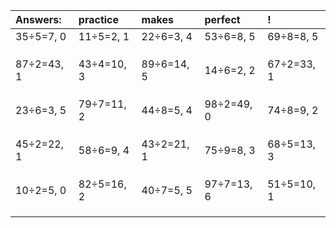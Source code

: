 | Answers: | practice | makes | perfect | ! |
| :--- | :--- | :--- | :--- | :--- |
| 35÷5=7, 0 | 11÷5=2, 1 | 22÷6=3, 4 | 53÷6=8, 5 | 69÷8=8, 5 | 
|   |   |   |   |   | 
|   |   |   |   |   | 
|   |   |   |   |   | 
| 87÷2=43, 1 | 43÷4=10, 3 | 89÷6=14, 5 | 14÷6=2, 2 | 67÷2=33, 1 | 
|   |   |   |   |   | 
|   |   |   |   |   | 
|   |   |   |   |   | 
| 23÷6=3, 5 | 79÷7=11, 2 | 44÷8=5, 4 | 98÷2=49, 0 | 74÷8=9, 2 | 
|   |   |   |   |   | 
|   |   |   |   |   | 
|   |   |   |   |   | 
| 45÷2=22, 1 | 58÷6=9, 4 | 43÷2=21, 1 | 75÷9=8, 3 | 68÷5=13, 3 | 
|   |   |   |   |   | 
|   |   |   |   |   | 
|   |   |   |   |   | 
| 10÷2=5, 0 | 82÷5=16, 2 | 40÷7=5, 5 | 97÷7=13, 6 | 51÷5=10, 1 | 
|   |   |   |   |   | 
|   |   |   |   |   | 
|   |   |   |   |   | 
